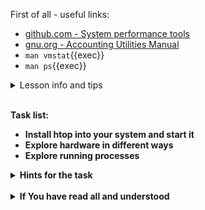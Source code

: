 First of all - useful links:

- [github.com - System performance tools](https://github.com/sysstat/sysstat)
- [gnu.org - Accounting Utilities Manual](https://www.gnu.org/software/acct/manual/accounting.html)
- `man vmstat`{{exec}}
- `man ps`{{exec}}

<details><summary>Lesson info and tips</summary>
<pre>
<ins>Some useful tools for monitoring:</ins><br>
  System activity:      <strong>top | htop | atop | btop<strong>
  Virtual Memory:       <strong>free | vmstat | sar | sysstat </strong>
  Processes and tasks:  <strong>ps | pidstat</strong>
  Input/Output:         <strong>iostat | lsof | iotop</strong>
  User activity:        <strong>sa | lastcomm | </strong>
  Explore hardware:     <strong>dmesg | lshw | lscpu | lsusb | lspci | lsblk</strong>
</pre>
</details><br>

Task list:
- Install htop into your system and start it
- Explore hardware in different ways
- Explore running processes

<details><summary>Hints for the task</summary>
<pre>
<strong>Task 1:</strong>
  $ snap install htop
  $ htop
<br>
<strong>Task 2:</strong>
  $ dmesg 
  $ lscpu && lsusb && lspci
  $ lshw
<br>
<strong>Task 3:</strong>
  $ sudo apt install sysstat
  $ pidstat
</pre>
</details>
<br>
<details><summary>If You have read all and understood</summary>
<pre>
`touch IReadAllAndUndnderstood`{{exec}}
</pre>
